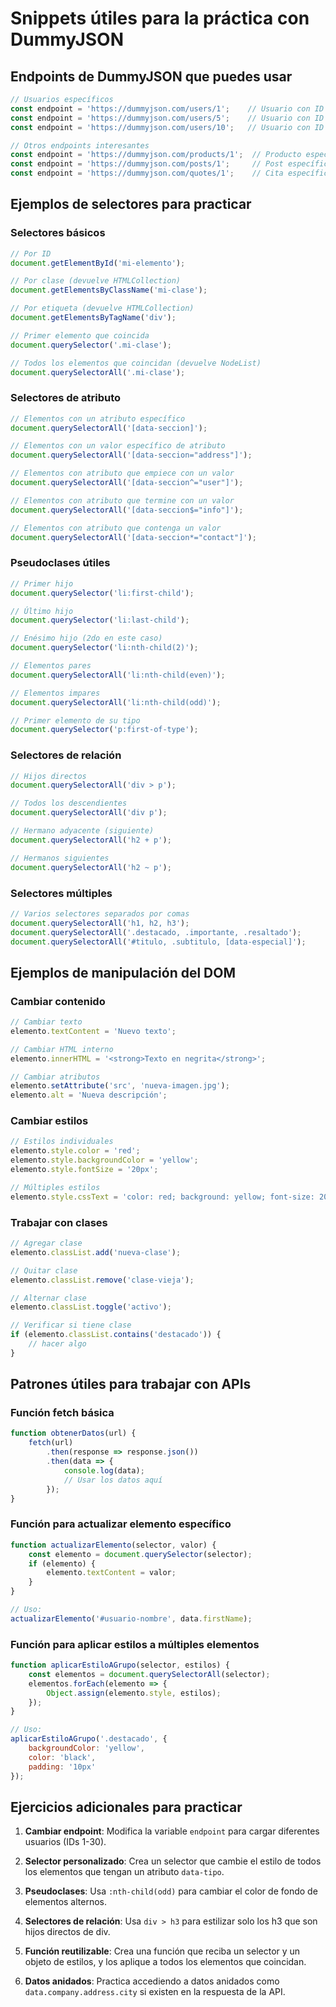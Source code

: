 # Snippets útiles para la práctica con DummyJSON

## Endpoints de DummyJSON que puedes usar

```javascript
// Usuarios específicos
const endpoint = 'https://dummyjson.com/users/1';    // Usuario con ID 1
const endpoint = 'https://dummyjson.com/users/5';    // Usuario con ID 5
const endpoint = 'https://dummyjson.com/users/10';   // Usuario con ID 10

// Otros endpoints interesantes
const endpoint = 'https://dummyjson.com/products/1';  // Producto específico
const endpoint = 'https://dummyjson.com/posts/1';     // Post específico
const endpoint = 'https://dummyjson.com/quotes/1';    // Cita específica
```

## Ejemplos de selectores para practicar

### Selectores básicos
```javascript
// Por ID
document.getElementById('mi-elemento');

// Por clase (devuelve HTMLCollection)
document.getElementsByClassName('mi-clase');

// Por etiqueta (devuelve HTMLCollection)
document.getElementsByTagName('div');

// Primer elemento que coincida
document.querySelector('.mi-clase');

// Todos los elementos que coincidan (devuelve NodeList)
document.querySelectorAll('.mi-clase');
```

### Selectores de atributo
```javascript
// Elementos con un atributo específico
document.querySelectorAll('[data-seccion]');

// Elementos con un valor específico de atributo
document.querySelectorAll('[data-seccion="address"]');

// Elementos con atributo que empiece con un valor
document.querySelectorAll('[data-seccion^="user"]');

// Elementos con atributo que termine con un valor
document.querySelectorAll('[data-seccion$="info"]');

// Elementos con atributo que contenga un valor
document.querySelectorAll('[data-seccion*="contact"]');
```

### Pseudoclases útiles
```javascript
// Primer hijo
document.querySelector('li:first-child');

// Último hijo
document.querySelector('li:last-child');

// Enésimo hijo (2do en este caso)
document.querySelector('li:nth-child(2)');

// Elementos pares
document.querySelectorAll('li:nth-child(even)');

// Elementos impares
document.querySelectorAll('li:nth-child(odd)');

// Primer elemento de su tipo
document.querySelector('p:first-of-type');
```

### Selectores de relación
```javascript
// Hijos directos
document.querySelectorAll('div > p');

// Todos los descendientes
document.querySelectorAll('div p');

// Hermano adyacente (siguiente)
document.querySelectorAll('h2 + p');

// Hermanos siguientes
document.querySelectorAll('h2 ~ p');
```

### Selectores múltiples
```javascript
// Varios selectores separados por comas
document.querySelectorAll('h1, h2, h3');
document.querySelectorAll('.destacado, .importante, .resaltado');
document.querySelectorAll('#titulo, .subtitulo, [data-especial]');
```

## Ejemplos de manipulación del DOM

### Cambiar contenido
```javascript
// Cambiar texto
elemento.textContent = 'Nuevo texto';

// Cambiar HTML interno
elemento.innerHTML = '<strong>Texto en negrita</strong>';

// Cambiar atributos
elemento.setAttribute('src', 'nueva-imagen.jpg');
elemento.alt = 'Nueva descripción';
```

### Cambiar estilos
```javascript
// Estilos individuales
elemento.style.color = 'red';
elemento.style.backgroundColor = 'yellow';
elemento.style.fontSize = '20px';

// Múltiples estilos
elemento.style.cssText = 'color: red; background: yellow; font-size: 20px;';
```

### Trabajar con clases
```javascript
// Agregar clase
elemento.classList.add('nueva-clase');

// Quitar clase
elemento.classList.remove('clase-vieja');

// Alternar clase
elemento.classList.toggle('activo');

// Verificar si tiene clase
if (elemento.classList.contains('destacado')) {
    // hacer algo
}
```

## Patrones útiles para trabajar con APIs

### Función fetch básica
```javascript
function obtenerDatos(url) {
    fetch(url)
        .then(response => response.json())
        .then(data => {
            console.log(data);
            // Usar los datos aquí
        });
}
```

### Función para actualizar elemento específico
```javascript
function actualizarElemento(selector, valor) {
    const elemento = document.querySelector(selector);
    if (elemento) {
        elemento.textContent = valor;
    }
}

// Uso:
actualizarElemento('#usuario-nombre', data.firstName);
```

### Función para aplicar estilos a múltiples elementos
```javascript
function aplicarEstiloAGrupo(selector, estilos) {
    const elementos = document.querySelectorAll(selector);
    elementos.forEach(elemento => {
        Object.assign(elemento.style, estilos);
    });
}

// Uso:
aplicarEstiloAGrupo('.destacado', {
    backgroundColor: 'yellow',
    color: 'black',
    padding: '10px'
});
```

## Ejercicios adicionales para practicar

1. **Cambiar endpoint**: Modifica la variable `endpoint` para cargar diferentes usuarios (IDs 1-30).

2. **Selector personalizado**: Crea un selector que cambie el estilo de todos los elementos que tengan un atributo `data-tipo`.

3. **Pseudoclases**: Usa `:nth-child(odd)` para cambiar el color de fondo de elementos alternos.

4. **Selectores de relación**: Usa `div > h3` para estilizar solo los h3 que son hijos directos de div.

5. **Función reutilizable**: Crea una función que reciba un selector y un objeto de estilos, y los aplique a todos los elementos que coincidan.

6. **Datos anidados**: Practica accediendo a datos anidados como `data.company.address.city` si existen en la respuesta de la API.
